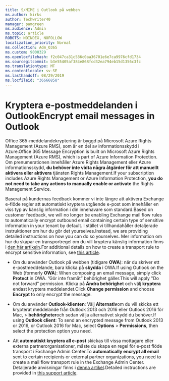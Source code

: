 ```yaml
---
title: S/MIME i Outlook på webben
ms.author: kirks
author: Techwriter40
manager: pamgreen
ms.audience: Admin
ms.topic: article
ROBOTS: NOINDEX, NOFOLLOW
localization_priority: Normal
ms.collection: Adm_O365
ms.custom: 9000329
ms.openlocfilehash: f2c047ca31c586c0aa36701e6e7ca9976cfd1734
ms.sourcegitcommit: b3e55405af384e868fcd32ea794eb15d1356c3fc
ms.translationtype: MT
ms.contentlocale: sv-SE
ms.lasthandoff: 08/29/2019
ms.locfileid: "36666858"
---
```

# <a name="encrypt-email-messages-in-outlook"></a><span data-ttu-id="b7bf1-102">Kryptera e-postmeddelanden i Outlook</span><span class="sxs-lookup"><span data-stu-id="b7bf1-102">Encrypt email messages in Outlook</span></span>

<span data-ttu-id="b7bf1-103">Office 365-meddelandekryptering är byggd på Microsoft Azure Rights Management (Azure RMS), som är en del av informationsskydd i Azure.</span><span class="sxs-lookup"><span data-stu-id="b7bf1-103">Office 365 Message Encryption is built on Microsoft Azure Rights Management (Azure RMS), which is part of Azure Information Protection.</span></span> <span data-ttu-id="b7bf1-104">Om prenumerationen innehåller Azure Rights Management eller Azure informationsskydd, **du behöver inte vidta några åtgärder för att manuellt aktivera eller aktivera** tjänsten Rights Management.</span><span class="sxs-lookup"><span data-stu-id="b7bf1-104">If your subscription includes Azure Rights Management or Azure Information Protection, **you do not need to take any actions to manually enable or activate** the Rights Management Service.</span></span>

<span data-ttu-id="b7bf1-105">Baserat på kundernas feedback kommer vi inte längre att aktivera Exchange e-flöde regler att automatiskt kryptera utgående e-post som innehåller en viss typ av känslig information i din innehavare som standard.</span><span class="sxs-lookup"><span data-stu-id="b7bf1-105">Based on customer feedback, we will no longer be enabling Exchange mail flow rules to automatically encrypt outbound email containing certain type of sensitive information in your tenant by default.</span></span> <span data-ttu-id="b7bf1-106">I stället vi tillhandahåller detaljerade instruktioner om hur du gör det yourselves.</span><span class="sxs-lookup"><span data-stu-id="b7bf1-106">Instead, we are providing detailed instructions on how you can do so yourselves.</span></span> <span data-ttu-id="b7bf1-107">Mer information om hur du skapar en transportregel om du vill kryptera känslig information finns i [den här artikeln](https://aka.ms/OmeEtr).</span><span class="sxs-lookup"><span data-stu-id="b7bf1-107">For additional details on how to create a transport rule to encrypt sensitive information, see [this article](https://aka.ms/OmeEtr).</span></span>

- <span data-ttu-id="b7bf1-108">Om du använder Outlook på webben (tidigare **OWA**): när du skriver ett e-postmeddelande, bara klicka på **skydda** i OWA.</span><span class="sxs-lookup"><span data-stu-id="b7bf1-108">If using Outlook on the Web (formerly **OWA**): When composing an email message, simply click **Protect** in OWA.</span></span> <span data-ttu-id="b7bf1-109">”Gör inte framåt” behörighet gäller.</span><span class="sxs-lookup"><span data-stu-id="b7bf1-109">This will apply "Do not forward" permission.</span></span> <span data-ttu-id="b7bf1-110">Klicka på **Ändra behörighet** och välj **kryptera** endast kryptera meddelandet.</span><span class="sxs-lookup"><span data-stu-id="b7bf1-110">Click **Change permission** and choose **Encrypt** to only encrypt the message.</span></span>

- <span data-ttu-id="b7bf1-111">Om du använder **Outlook-klienten**: Välj **Alternativ**om du vill skicka ett krypterat meddelande från Outlook 2013 och 2016 eller Outlook 2016 för Mac, > **behörigheter**och sedan välja alternativet skydd du behöver.</span><span class="sxs-lookup"><span data-stu-id="b7bf1-111">If using **Outlook client**: To send an encrypted message from Outlook 2013 or 2016, or Outlook 2016 for Mac, select **Options** > **Permissions**, then select the protection option you need.</span></span>

- <span data-ttu-id="b7bf1-112">Att **automatiskt kryptera all e-post** skickas till vissa mottagare eller externa partnerorganisationer, måste du skapa en regel för e-post flöde transport i Exchange Admin Center.</span><span class="sxs-lookup"><span data-stu-id="b7bf1-112">To **automatically encrypt all email** sent to certain recipients or external partner organizations, you need to create a mail flow transport rule in the Exchange Admin Center.</span></span> <span data-ttu-id="b7bf1-113">Detaljerade anvisningar finns i [denna artikel](https://docs.microsoft.com/office365/securitycompliance/define-mail-flow-rules-to-encrypt-email#create-a-mail-flow-rule-to-encrypt-email-messages-with-the-new-ome-capabilities).</span><span class="sxs-lookup"><span data-stu-id="b7bf1-113">Detailed instructions are provided in [this support article](https://docs.microsoft.com/office365/securitycompliance/define-mail-flow-rules-to-encrypt-email#create-a-mail-flow-rule-to-encrypt-email-messages-with-the-new-ome-capabilities).</span></span>

